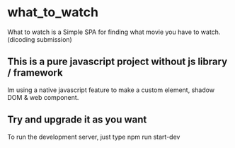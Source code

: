 # what_to_watch
What to watch is a Simple SPA for finding what movie you have to watch. (dicoding submission)

## This is a pure javascript project without js library / framework
Im using a native javascript feature to make a custom element, shadow DOM & web component.

## Try and upgrade it as you want
To run the development server, just type npm run start-dev
